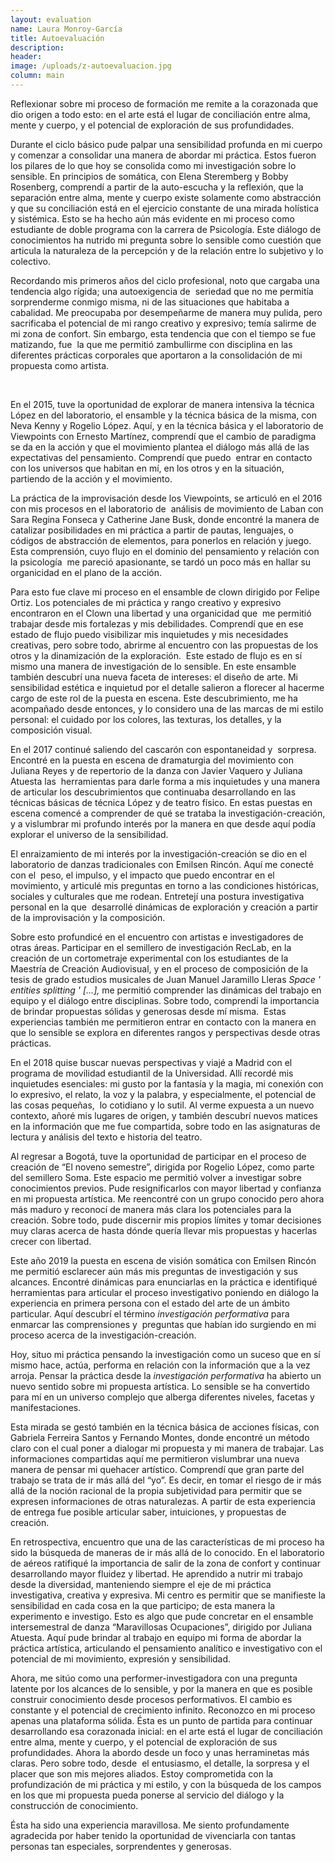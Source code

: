 ```yaml
---
layout: evaluation
name: Laura Monroy-García
title: Autoevaluación
description:
header:
image: /uploads/z-autoevaluacion.jpg
column: main
---
```


Reflexionar sobre mi proceso de formaci&oacute;n me remite a la corazonada que dio origen a todo esto: en el arte est&aacute; el lugar de conciliaci&oacute;n entre alma, mente y cuerpo, y el potencial de exploraci&oacute;n de sus profundidades. &nbsp;&nbsp;

Durante el ciclo b&aacute;sico pude palpar una sensibilidad profunda en mi cuerpo y comenzar a consolidar una manera de abordar mi pr&aacute;ctica. Estos fueron los pilares de lo que hoy se consolida como mi investigaci&oacute;n sobre lo sensible. En principios de som&aacute;tica, con Elena Steremberg y Bobby Rosenberg, comprend&iacute; a partir de la auto-escucha y la reflexi&oacute;n, que la separaci&oacute;n entre alma, mente y cuerpo existe solamente como abstracci&oacute;n y que su conciliaci&oacute;n est&aacute; en el ejercicio constante de una mirada hol&iacute;stica y sist&eacute;mica. Esto se ha hecho a&uacute;n m&aacute;s evidente en mi proceso como estudiante de doble programa con la carrera de Psicolog&iacute;a. Este di&aacute;logo de conocimientos ha nutrido mi pregunta sobre lo sensible como cuesti&oacute;n que articula la naturaleza de la percepci&oacute;n y de la relaci&oacute;n entre lo subjetivo y lo colectivo.&nbsp;&nbsp;

Recordando mis primeros a&ntilde;os del ciclo profesional, noto que cargaba una tendencia algo r&iacute;gida; una autoexigencia de&nbsp; seriedad que no me permit&iacute;a sorprenderme conmigo misma, ni de las situaciones que habitaba a cabalidad. Me preocupaba por desempe&ntilde;arme de manera muy pulida, pero sacrificaba el potencial de mi rango creativo y expresivo; tem&iacute;a salirme de mi zona de confort. Sin embargo, esta tendencia que con el tiempo se fue matizando, fue&nbsp; la que me permiti&oacute; zambullirme con disciplina en las diferentes pr&aacute;cticas corporales que aportaron a la consolidaci&oacute;n de mi propuesta como artista.&nbsp;

&nbsp;

En el 2015, tuve la oportunidad de explorar de manera intensiva la t&eacute;cnica L&oacute;pez en del laboratorio, el ensamble y la t&eacute;cnica b&aacute;sica de la misma, con Neva Kenny y Rogelio L&oacute;pez. Aqu&iacute;, y en la t&eacute;cnica b&aacute;sica y el laboratorio de Viewpoints con Ernesto Mart&iacute;nez, comprend&iacute; que el cambio de paradigma se da en la acci&oacute;n y que el movimiento plantea el di&aacute;logo m&aacute;s all&aacute; de las expectativas del pensamiento. Comprend&iacute; que puedo&nbsp; entrar en contacto con los universos que habitan en m&iacute;, en los otros y en la situaci&oacute;n, partiendo de la acci&oacute;n y el movimiento.

La pr&aacute;ctica de la improvisaci&oacute;n desde los Viewpoints, se articul&oacute; en el 2016 con mis procesos en el laboratorio de&nbsp; an&aacute;lisis de movimiento de Laban con Sara Regina Fonseca y Catherine Jane Busk, donde encontr&eacute; la manera de catalizar posibilidades en mi pr&aacute;ctica a partir de pautas, lenguajes, o c&oacute;digos de abstracci&oacute;n de elementos, para ponerlos en relaci&oacute;n y juego. Esta comprensi&oacute;n, cuyo flujo en el dominio del pensamiento y relaci&oacute;n con la psicolog&iacute;a&nbsp; me pareci&oacute; apasionante, se tard&oacute; un poco m&aacute;s en hallar su organicidad en el plano de la acci&oacute;n.

Para esto fue clave mi proceso en el ensamble de clown dirigido por Felipe Ortiz. Los potenciales de mi pr&aacute;ctica y rango creativo y expresivo encontraron en el Clown una libertad y una organicidad que&nbsp; me permiti&oacute; trabajar desde mis fortalezas y mis debilidades. Comprend&iacute; que en ese estado de flujo puedo visibilizar mis inquietudes y mis necesidades creativas, pero sobre todo, abrirme al encuentro con las propuestas de los otros y la dinamizaci&oacute;n de la exploraci&oacute;n.&nbsp; Este estado de flujo es en s&iacute; mismo una manera de investigaci&oacute;n de lo sensible. En este ensamble tambi&eacute;n descubr&iacute; una nueva faceta de intereses: el dise&ntilde;o de arte. Mi sensibilidad est&eacute;tica e inquietud por el detalle salieron a florecer al hacerme cargo de este rol de la puesta en escena. Este descubrimiento, me ha acompa&ntilde;ado desde entonces, y lo considero una de las marcas de mi estilo personal: el cuidado por los colores, las texturas, los detalles, y la composici&oacute;n visual. &nbsp;&nbsp;&nbsp;

En el 2017 continu&eacute; saliendo del cascar&oacute;n con espontaneidad y&nbsp; sorpresa. Encontr&eacute; en la puesta en escena de dramaturgia del movimiento con Juliana Reyes y de repertorio de la danza con Javier Vaquero y Juliana Atuesta las&nbsp; herramientas para darle forma a mis inquietudes y una manera de articular los descubrimientos que continuaba desarrollando en las t&eacute;cnicas b&aacute;sicas de t&eacute;cnica L&oacute;pez y de teatro f&iacute;sico. En estas puestas en escena comenc&eacute; a comprender de qu&eacute; se trataba la investigaci&oacute;n-creaci&oacute;n, y a vislumbrar mi profundo inter&eacute;s por la manera en que desde aqu&iacute; pod&iacute;a explorar el universo de la sensibilidad.&nbsp;

El enraizamiento de mi inter&eacute;s por la investigaci&oacute;n-creaci&oacute;n se dio en el laboratorio de danzas tradicionales con Emilsen Rinc&oacute;n. Aqu&iacute; me conect&eacute; con el&nbsp; peso, el impulso, y el impacto que puedo encontrar en el movimiento, y articul&eacute; mis preguntas en torno a las condiciones hist&oacute;ricas, sociales y culturales que me rodean. Entretej&iacute; una postura investigativa personal en la que&nbsp; desarroll&eacute; din&aacute;micas de exploraci&oacute;n y creaci&oacute;n a partir de la improvisaci&oacute;n y la composici&oacute;n.

Sobre esto profundic&eacute; en el encuentro con artistas e investigadores de otras &aacute;reas. Participar en el semillero de investigaci&oacute;n RecLab, en la creaci&oacute;n de un cortometraje experimental con los estudiantes de la Maestr&iacute;a de Creaci&oacute;n Audiovisual, y en el proceso de composici&oacute;n de la tesis de grado estudios musicales de Juan Manuel Jaramillo Lleras *Space ' entities splitting ' \[…\],* me permiti&oacute; comprender las din&aacute;micas del trabajo en equipo y el di&aacute;logo entre disciplinas. Sobre todo, comprend&iacute; la importancia de brindar propuestas s&oacute;lidas y generosas desde m&iacute; misma.&nbsp; Estas experiencias tambi&eacute;n me permitieron entrar en contacto con la manera en que lo sensible se explora en diferentes rangos y perspectivas desde otras pr&aacute;cticas.&nbsp;

En el 2018 quise buscar nuevas perspectivas y viaj&eacute; a Madrid con el programa de movilidad estudiantil de la Universidad. All&iacute; record&eacute; mis inquietudes esenciales: mi gusto por la fantas&iacute;a y la magia, mi conexi&oacute;n con lo expresivo, el relato, la voz y la palabra, y especialmente, el potencial de las cosas peque&ntilde;as,&nbsp; lo cotidiano y lo sutil. Al verme expuesta a un nuevo contexto, a&ntilde;or&eacute; mis lugares de origen, y tambi&eacute;n descubr&iacute; nuevos matices en la informaci&oacute;n que me fue compartida, sobre todo en las asignaturas de lectura y an&aacute;lisis del texto e historia del teatro.

Al regresar a Bogot&aacute;, tuve la oportunidad de participar en el proceso de creaci&oacute;n de “El noveno semestre”, dirigida por Rogelio L&oacute;pez, como parte del semillero Soma. Este espacio me permiti&oacute; volver a investigar sobre conocimientos previos. Pude resignificarlos con mayor libertad y confianza en mi propuesta art&iacute;stica. Me reencontr&eacute; con un grupo conocido pero ahora m&aacute;s maduro y reconoc&iacute; de manera m&aacute;s clara los potenciales para la creaci&oacute;n. Sobre todo, pude discernir mis propios l&iacute;mites y tomar decisiones muy claras acerca de hasta d&oacute;nde quer&iacute;a llevar mis propuestas y hacerlas crecer con libertad.

Este a&ntilde;o 2019 la puesta en escena de visi&oacute;n som&aacute;tica con Emilsen Rinc&oacute;n me permiti&oacute; esclarecer a&uacute;n m&aacute;s mis preguntas de investigaci&oacute;n y sus alcances. Encontr&eacute; din&aacute;micas para enunciarlas en la pr&aacute;ctica e identifiqu&eacute; herramientas para articular el proceso investigativo poniendo en di&aacute;logo la experiencia en primera persona con el estado del arte de un &aacute;mbito particular. Aqu&iacute; descubr&iacute; el t&eacute;rmino *investigaci&oacute;n performativa* para enmarcar las comprensiones y &nbsp;preguntas que hab&iacute;an ido surgiendo en mi proceso acerca de la investigaci&oacute;n-creaci&oacute;n.&nbsp;

Hoy, situo mi pr&aacute;ctica pensando la investigaci&oacute;n como un suceso que en s&iacute; mismo hace, act&uacute;a, performa en relaci&oacute;n con la informaci&oacute;n que a la vez arroja. Pensar la pr&aacute;ctica desde la *investigaci&oacute;n performativa* ha abierto un&nbsp; nuevo sentido sobre mi propuesta art&iacute;stica. Lo sensible se ha convertido para m&iacute; en un universo complejo que alberga diferentes niveles, facetas y manifestaciones.&nbsp;

Esta mirada se gest&oacute; tambi&eacute;n en la t&eacute;cnica b&aacute;sica de acciones f&iacute;sicas, con Gabriela Ferreira Santos y Fernando Montes, donde encontr&eacute; un m&eacute;todo claro con el cual poner a dialogar mi propuesta y mi manera de trabajar. Las informaciones compartidas aqu&iacute; me permitieron vislumbrar una nueva manera de pensar mi quehacer art&iacute;stico. Comprend&iacute; que gran parte del trabajo se trata de ir m&aacute;s all&aacute; del “yo”. Es decir, en tomar el riesgo de ir m&aacute;s all&aacute; de la noci&oacute;n racional de la propia subjetividad para permitir que se expresen informaciones de otras naturalezas. A partir de esta experiencia de entrega fue posible articular saber, intuiciones, y propuestas de creaci&oacute;n.&nbsp;

En retrospectiva, encuentro que una de las caracter&iacute;sticas de mi proceso ha sido la b&uacute;squeda de maneras de ir m&aacute;s all&aacute; de lo conocido. En el laboratorio de a&eacute;reos ratifiqu&eacute; la importancia de salir de la zona de confort y continuar desarrollando mayor fluidez y libertad. He aprendido a nutrir mi trabajo desde la diversidad, manteniendo siempre el eje de mi pr&aacute;ctica investigativa, creativa y expresiva. Mi centro es permitir que se manifieste la sensibilidad en cada cosa en la que participo; de esta manera la experimento e investigo. Esto es algo que pude concretar en el ensamble intersemestral de danza “Maravillosas Ocupaciones”, dirigido por Juliana Atuesta. Aqu&iacute; pude brindar al trabajo en equipo mi forma de abordar la pr&aacute;ctica art&iacute;stica, articulando el pensamiento anal&iacute;tico e investigativo con el potencial de mi movimiento, expresi&oacute;n y sensibilidad.&nbsp;

Ahora, me sit&uacute;o como una performer-investigadora con una pregunta latente por los alcances de lo sensible, y por la manera en que es posible construir conocimiento desde procesos performativos. El cambio es constante y el potencial de crecimiento infinito. Reconozco en mi proceso apenas una plataforma s&oacute;lida. &Eacute;sta es un punto de partida para continuar desarrollando esa corazonada inicial: en el arte est&aacute; el lugar de conciliaci&oacute;n entre alma, mente y cuerpo, y el potencial de exploraci&oacute;n de sus profundidades. Ahora la abordo desde un foco y unas herraminetas m&aacute;s claras. Pero sobre todo, desde&nbsp; el entusiasmo, el detalle, la sorpresa y el placer que son mis mejores aliados. Estoy comprometida con la profundizaci&oacute;n de mi pr&aacute;ctica y mi estilo, y con la b&uacute;squeda de los campos en los que mi propuesta pueda ponerse al servicio del di&aacute;logo y la construcci&oacute;n de conocimiento.&nbsp;

&Eacute;sta ha sido una experiencia maravillosa. Me siento profundamente agradecida por haber tenido la oportunidad de vivenciarla con tantas personas tan especiales, sorprendentes y generosas.